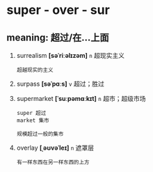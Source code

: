 # super - over - sur

## meaning: 超过/在...上面

1. surrealism **[səˈriːəlɪzəm]** `n` 超现实主义

   ```
   超越现实的主义
   ```

2. surpass **[səˈpɑːs]** `v` 超过；胜过

3. supermarket **[ˈsuːpəmɑːkɪt]** `n` 超市；超级市场

   ```
   super 超过
   market 集市

   规模超过一般的集市
   ```

4. overlay **[ˌəʊvəˈleɪ]** `n` 遮罩层

   ```
   有一样东西在另一样东西的上方
   ```
